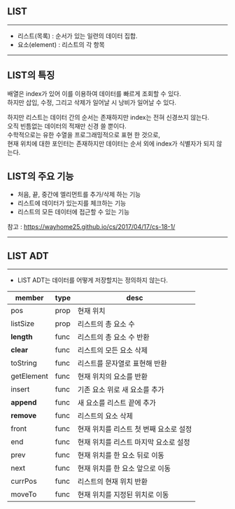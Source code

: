 
## LIST

---

- 리스트(목록) : 순서가 있는 일련의 데이터 집합.
- 요소(element) : 리스트의 각 항목

---

## LIST의 특징

  배열은 index가 있어 이를 이용하여 데이터를 빠르게 조회할 수 있다.   
  하지만 삽입, 수정, 그리고 삭제가 일어날 시 낭비가 일어날 수 있다.   

  하지만 리스트는 데이터 간의 순서는 존재하지만 index는 전혀 신경쓰지 않는다.   
  오직 빈틈없는 데이터의 적재만 신경 쓸 뿐이다.   
  수학적으로는 유한 수열을 프로그래밍적으로 표현 한 것으로,   
  현재 위치에 대한 포인터는 존재하지만 데이터는 순서 외에 index가 식별자가 
  되지 않는다.

## LIST의 주요 기능

  - 처음, 끝, 중간에 엘리먼트를 추가/삭제 하는 기능
  - 리스트에 데이터가 있는지를 체크하는 기능
  - 리스트의 모든 데이터에 접근할 수 있는 기능

  참고 : https://wayhome25.github.io/cs/2017/04/17/cs-18-1/ 

---

## LIST ADT

---

- LIST ADT는 데이터를 어떻게 저장할지는 정의하지 않는다.

| member            | type   | desc |  
| ---               | ---    | ---  |
| pos               | prop   | 현재 위치 |
| listSize          | prop   | 리스트의 총 요소 수 |
| __length__        | func   | 리스트의 총 요소 수 반환 |
| __clear__         | func   | 리스트의 모든 요소 삭제  |
| toString          | func   | 리스트를 문자열로 표현해 반환 |
| getElement        | func   | 현재 위치의 요소를 반환 |
| insert            | func   | 기존 요소 위로 새 요소를 추가 |
| __append__        | func   | 새 요소를 리스트 끝에 추가 |
| __remove__        | func   | 리스트의 요소 삭제 |
| front             | func   | 현재 위치를 리스트 첫 번째 요소로 설정 |
| end               | func   | 현재 위치를 리스트 마지막 요소로 설정 |
| prev              | func   | 현재 위치를 한 요소 뒤로 이동 |
| next              | func   | 현재 위치를 한 요소 앞으로 이동 |
| currPos           | func   | 리스트의 현재 위치 반환 |
| moveTo            | func   | 현재 위치를 지정된 위치로 이동 |



